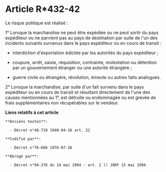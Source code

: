 # Article R*432-42

Le risque politique est réalisé :

1° Lorsque la marchandise ne peut être expédiée ou ne peut sortir du pays expéditeur ou ne parvient pas au pays de
destination par suite de l'un des incidents suivants survenus dans le pays expéditeur ou en cours de transit :

- interdiction d'exportation édictée par les autorités du pays expéditeur ;

- coupure, arrêt, saisie, réquisition, contrainte, molestation ou détention par un gouvernement étranger ou une autorité
étrangère ;

- guerre civile ou étrangère, révolution, émeute ou autres faits analogues.

2° Lorsque la marchandise, par suite d'un fait survenu dans le pays expéditeur ou en cours de transit et résultant
directement de l'une des causes mentionnées au 1°, est détruite ou endommagée ou est grevée de frais supplémentaires non
récupérables sur le vendeur.

**Liens relatifs à cet article**

	**Anciens textes**:

	  - Décret n°48-719 1948-04-16 art. 22

	**Codifié par**:

	  - Décret n°76-666 1976-07-16

	**Abrogé par**:

	  - Décret n°94-376 du 14 mai 1994 - art. 2 () JORF 15 mai 1994
